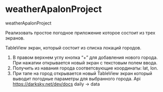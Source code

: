 # weatherApalonProject
weatherApalonProject

Реализовать простое погодное приложение которое состоит из трех экранов.

TableView экран, который состоит из списка локаций городов. 
1. В правом верхнем углу кнопка “+” для добавления нового города. При нажатии открывается новый экран с текстовым полем ввода.
2. Получить из навания города соответсвующие координаты: lat, lon.
3. При тапе на город открывается новый TableView экран который выводит погодные параметры для выбранного города. Api https://darksky.net/dev/docs   daily -> data
